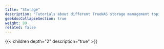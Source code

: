 ```yaml
---
title: "Storage"
description: "Tutorials about different TrueNAS storage management topics."
geekdocCollapseSection: true
weight: 90
related: false
---
```


{{< children depth="2" description="true" >}}
